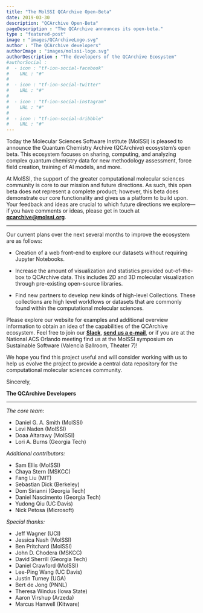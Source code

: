 ```yaml
---
title: "The MolSSI QCArchive Open-Beta"
date: 2019-03-30
description: "QCArchive Open-Beta"
pageDescription : "The QCArchive announces its open-beta."
type : "featured-post"
image : "images/QCArchiveLogo.svg"
author : "The QCArchive developers"
authorImage : "images/molssi-logo.svg"
authorDescription : "The developers of the QCArchive Ecosystem"
#authorSocial : 
#  - icon : "tf-ion-social-facebook"
#    URL : "#"
#    
#  - icon : "tf-ion-social-twitter"
#    URL : "#"
#    
#  - icon : "tf-ion-social-instagram"
#    URL : "#"
#    
#  - icon : "tf-ion-social-dribbble"
#    URL : "#"
---
```


Today the Molecular Sciences Software Institute (MolSSI) is pleased to announce
the Quantum Chemistry Archive (QCArchive) ecosystem’s open beta. This ecosystem
focuses on sharing, computing, and analyzing complex quantum chemistry data for
new methodology assessment, force field creation, training of AI models, and
more. 

At MolSSI, the support of the greater computational molecular sciences
community is core to our mission and future directions. As such, this open beta
does not represent a complete product; however, this beta does demonstrate our
core functionality and gives us a platform to build upon. Your feedback and
ideas are crucial to which future directions we explore— if you have comments
or ideas, please get in touch at **[qcarchive@molssi.org](mailto:qcarchive@molssi.org)**.

-------------

Our current plans over the next several months to improve the ecosystem are
as follows:

- Creation of a web front-end to explore our datasets without requiring Jupyter
Notebooks.

- Increase the amount of visualization and statistics provided out-of-the-box
to QCArchive data. This includes 2D and 3D molecular visualization through
pre-existing open-source libraries.

- Find new partners to develop new kinds of high-level Collections. These
collections are high level workflows or datasets that are commonly found within
the computational molecular sciences.

Please explore our website for examples and additional overview information to
obtain an idea of the capabilities of the QCArchive ecosystem. Feel free to
join our
**[Slack](https://join.slack.com/t/qcdb/shared_invite/enQtNDIzNTQ2OTExODk0LWM3OTgxN2ExYTlkMTlkZjA0OTExZDlmNGRlY2M4NWJlNDlkZGQyYWUxOTJmMzc3M2VlYzZjMjgxMDRkYzFmOTE)**,
**[send us a e-mail](mailto:qcarchive@molssi.org)**, or if you are at the
National ACS Orlando meeting find us at the MolSSI symposium on Sustainable
Software (Valencia Ballroom, Theater 7)!

We hope you find this project useful and will consider working with us to help
us evolve the project to provide a central data repository for the
computational molecular sciences community.

Sincerely,

**The QCArchive Developers**

-------------

*The core team:*

- Daniel G. A. Smith (MolSSI)
- Levi Naden (MolSSI)
- Doaa Altarawy (MolSSI)
- Lori A. Burns (Georgia Tech)

*Additional contributors:*

- Sam Ellis (MolSSI)
- Chaya Stern (MSKCC)
- Fang Liu (MIT)
- Sebastian Dick (Berkeley)
- Dom Sirianni (Georgia Tech)
- Daniel Nascimento (Georgia Tech)
- Yudong Qiu (UC Davis)
- Nick Petosa (Microsoft)

*Special thanks:*

- Jeff Wagner (UCI)
- Jessica Nash (MolSSI)
- Ben Pritchard (MolSSI)
- John D. Chodera (MSKCC)
- David Sherrill (Georgia Tech)
- Daniel Crawford (MolSSI)
- Lee-Ping Wang (UC Davis)
- Justin Turney (UGA)
- Bert de Jong (PNNL)
- Theresa Windus (Iowa State)
- Aaron Virshup (Arzeda)
- Marcus Hanwell (Kitware)

